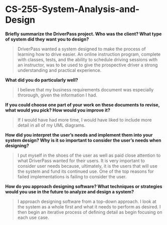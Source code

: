 # CS-255-System-Analysis-and-Design

**Briefly summarize the DriverPass project. Who was the client? What type of system did they want you to design?**

> DriverPass wanted a system designed to make the process of learning how to drive easier. An online instruction program, complete with classes, tests, and the ability to schedule driving sessions with an instructor, was to be used to give the prospective driver a strong understanding and practical experience.

**What did you do particularly well?**

> I believe that my business requirements document was especially throrough, given the information I had.

**If you could choose one part of your work on these documents to revise, what would you pick? How would you improve it?**

> If I would have had more time, I would have liked to include more detail in all of my UML diagrams.

**How did you interpret the user’s needs and implement them into your system design? Why is it so important to consider the user’s needs when designing?**

> I put myself in the shoes of the user as well as paid close attention to what DriverPass wanted for their users. It is very important to consider user needs because, ultimately, it is the users that will use the system and fund its continued use. One of the top reasons for failed implementations is failing to consider the user.

**How do you approach designing software? What techniques or strategies would you use in the future to analyze and design a system?**

> I approach designing software from a top-down approach. I look at the system as a whole first and what it needs to perform as desired. I then begin an iterative process of defining detail as begin focusing on each use case.
